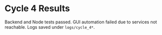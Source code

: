 # Cycle 4 Results

Backend and Node tests passed. GUI automation failed due to services not reachable. Logs saved under `logs/cycle_4*`.
